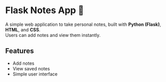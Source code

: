 # Flask Notes App 📝

A simple web application to take personal notes, built with **Python (Flask)**, **HTML**, and **CSS**.  
Users can add notes and view them instantly.  

## Features
- Add notes
- View saved notes
- Simple user interface
